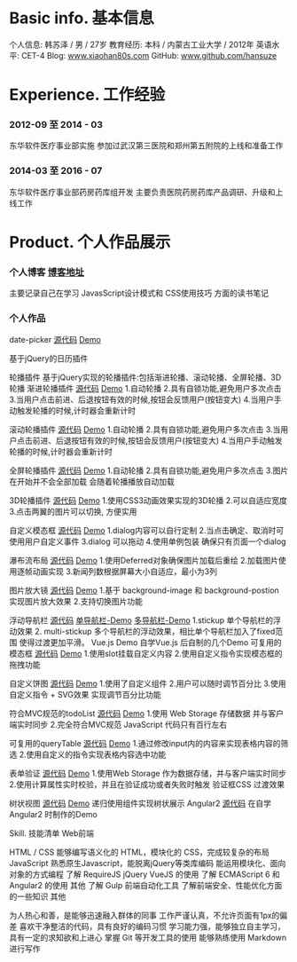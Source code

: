 # Basic info. 基本信息
个人信息: 韩苏泽 / 男 / 27岁
教育经历: 本科 / 内蒙古工业大学 / 2012年
英语水平: CET-4
Blog: www.xiaohan80s.com
GitHub: www.github.com/hansuze
# Experience. 工作经验
### 2012-09 至 2014 - 03
东华软件医疗事业部实施
参加过武汉第三医院和郑州第五附院的上线和准备工作
### 2014-03 至 2016 - 07
东华软件医疗事业部药房药库组开发
主要负责医院药房药库产品调研、升级和上线工作
# Product. 个人作品展示
### 个人博客 [博客地址](http://www.xiaohan80s.com/)

主要记录自己在学习 JavasScript设计模式和 CSS使用技巧 方面的读书笔记

### 个人作品
date-picker [源代码](https://github.com/hansuze/jQuey-plugins/tree/master/date-picker) [Demo](http://www.xiaohan80s.com/jQuey-plugins/date-picker/datapicker.html)

基于jQuery的日历插件

轮播插件
基于jQuery实现的轮播插件:包括渐进轮播、滚动轮播、全屏轮播、3D轮播
渐进轮播插件 [源代码](https://github.com/hansuze/jQuey-plugins/tree/master/carsouel) [Demo](http://www.xiaohan80s.com/jQuey-plugins/carsouel/carsouel-fade.html)
1.自动轮播
2.具有自锁功能,避免用户多次点击
3.当用户点击前进、后退按钮有效的时候,按钮会反馈用户(按钮变大)
4.当用户手动触发轮播的时候,计时器会重新计时

滚动轮播插件 [源代码](https://github.com/hansuze/jQuey-plugins/tree/master/carsouel) [Demo](http://www.xiaohan80s.com/jQuey-plugins/carsouel/carsouel-animate.html)
1.自动轮播
2.具有自锁功能,避免用户多次点击
3.当用户点击前进、后退按钮有效的时候,按钮会反馈用户(按钮变大)
4.当用户手动触发轮播的时候,计时器会重新计时

全屏轮播插件 [源代码](https://github.com/hansuze/jQuey-plugins/tree/master/carsouel) [Demo](http://www.xiaohan80s.com/jQuey-plugins/carsouel/carsouel-full-screen.html)
1.自动轮播
2.具有自锁功能,避免用户多次点击
3.图片在开始并不会全部加载 会随着轮播播放自动加载

3D轮播插件 [源代码](https://github.com/hansuze/jQuey-plugins/tree/master/carsouel-3D) [Demo](http://www.xiaohan80s.com/jQuey-plugins/carsouel/carsouel-full-screen.html)
1.使用CSS3动画效果实现的3D轮播
2.可以自适应宽度
3.点击两翼的图片可以切换, 方便实用

自定义模态框 [源代码](https://github.com/hansuze/jQuey-plugins/tree/master/dialog-model) [Demo](http://www.xiaohan80s.com/jQuey-plugins/dialog-model/dialog.html)
1.dialog内容可以自行定制
2.当点击确定、取消时可使用用户自定义事件
3.dialog 可以拖动
4.使用单例包装 确保只有页面一个dialog

瀑布流布局 [源代码](https://github.com/hansuze/jQuey-plugins/tree/master/waterflow) [Demo](http://www.xiaohan80s.com/jQuey-plugins/waterflow/waterflow.html)
1.使用Deferred对象确保图片加载后重绘
2.加载图片使用逐帧动画实现
3.新闻列数根据屏幕大小自适应，最小为3列

图片放大镜 [源代码](https://github.com/hansuze/jQuey-plugins/tree/master/image-zoom) [Demo](http://www.xiaohan80s.com/jQuey-plugins/image-zoom/image-zoom.html)
1.基于 background-image 和 background-postion 实现图片放大效果
2.支持切换图片功能

浮动导航栏 [源代码](https://github.com/hansuze/jQuey-plugins/tree/master/stickup) [单导航栏-Demo](http://www.xiaohan80s.com/jQuey-plugins/stickup/stickup.html) [多导航栏-Demo](http://www.xiaohan80s.com/jQuey-plugins/stickup/multi-stickup.html)
1.stickup 单个导航栏的浮动效果
2. multi-stickup 多个导航栏的浮动效果，相比单个导航栏加入了fixed范围 使得过渡更加平滑。
Vue.js Demo
自学Vue.js 后自制的几个Demo
可复用的模态框 [源代码](https://github.com/hansuze/Vuejs-demo/tree/master/modal) [Demo](http://www.xiaohan80s.com/Vuejs-demo/modal/modal.html)
1.使用slot挂载自定义内容
2.使用自定义指令实现模态框的拖拽功能

自定义饼图 [源代码](https://github.com/hansuze/Vuejs-demo/tree/master/pie) [Demo](http://www.xiaohan80s.com/Vuejs-demo/pie/pie.html)
1.使用了自定义组件
2.用户可以随时调节百分比
3.使用自定义指令 + SVG效果 实现调节百分比功能

符合MVC规范的todoList [源代码](https://github.com/hansuze/Vuejs-demo/tree/master/todo-mvc) [Demo](http://www.xiaohan80s.com/Vuejs-demo/todo-mvc/todo.html)
1.使用 Web Storage 存储数据 并与客户端实时同步
2.完全符合MVC规范 JavaScript 代码只有百行左右

可复用的queryTable [源代码](https://github.com/hansuze/Vuejs-demo/tree/master/queryTable) [Demo](http://www.xiaohan80s.com/Vuejs-demo/queryTable/queryTable.html)
1.通过修改input内的内容来实现表格内容的筛选
2.使用自定义的指令实现表格内容选中功能

表单验证 [源代码](https://github.com/hansuze/Vuejs-demo/tree/master/validator) [Demo](http://www.xiaohan80s.com/Vuejs-demo/validator/validator.html)
1.使用Web Storage 作为数据存储，并与客户端实时同步
2.使用计算属性实时校验，并且在验证成功或者失败时触发 验证框CSS 过渡效果

树状视图 [源代码](https://github.com/hansuze/Vuejs-demo/tree/master/tree) [Demo](http://www.xiaohan80s.com/Vuejs-demo/tree/tree.html)
递归使用组件实现树状展示
Angular2 [源代码](https://github.com/hansuze/Angular2)
在自学 Angular2 时制作的Demo

Skill. 技能清单
Web前端

HTML / CSS
能够编写语义化的 HTML，模块化的 CSS，完成较复杂的布局
JavaScript
熟悉原生Javascript，能脱离jQuery等类库编码
能运用模块化、面向对象的方式编程
了解 RequireJS jQuery VueJS 的使用
了解 ECMAScript 6 和 Angular2 的使用
其他
了解 Gulp 前端自动化工具
了解前端安全、性能优化方面的一些知识
其他

为人热心和善，是能够迅速融入群体的同事
工作严谨认真，不允许页面有1px的偏差
喜欢干净整洁的代码，具有良好的编码习惯
学习能力强，能够独立自主学习，具有一定的求知欲和上进心
掌握 Git 等开发工具的使用
能够熟练使用 Markdown 进行写作

